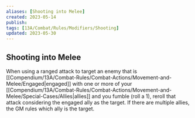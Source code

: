 ```yaml
---
aliases: [Shooting into Melee]
created: 2023-05-14
publish: 
tags: [13A/Combat/Rules/Modifiers/Shooting]
updated: 2023-05-30
---
```


## Shooting into Melee

When using a ranged attack to target an enemy that is [[Compendium/13A/Combat-Rules/Combat-Actions/Movement-and-Melee/Engaged|engaged]] with one or more of your [[Compendium/13A/Combat-Rules/Combat-Actions/Movement-and-Melee/Special-Cases/Allies|allies]] and you fumble (roll a 1), reroll that attack considering the engaged ally as the target. If there are multiple allies, the GM rules which ally is the target.